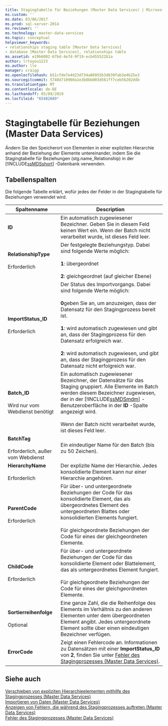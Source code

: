 ```yaml
---
title: Stagingtabelle für Beziehungen (Master Data Services) | Microsoft-Dokumentation
ms.custom: ''
ms.date: 03/06/2017
ms.prod: sql-server-2014
ms.reviewer: ''
ms.technology: master-data-services
ms.topic: conceptual
helpviewer_keywords:
- relationships staging table [Master Data Services]
- database [Master Data Services], relationships table
ms.assetid: e19b6002-67bd-4e7d-9f19-ecb455522b1a
author: lrtoyou1223
ms.author: lle
manager: craigg
ms.openlocfilehash: b51cfde7e4d23d734a86955b3d639fab3e4625e3
ms.sourcegitcommit: 5748d710960a1e3b8bb003d561ff7ceb56202ddb
ms.translationtype: MT
ms.contentlocale: de-DE
ms.lasthandoff: 05/09/2019
ms.locfileid: "65482689"
---
```

# <a name="relationship-staging-table-master-data-services"></a>Stagingtabelle für Beziehungen (Master Data Services)
  Ändern Sie den Speicherort von Elementen in einer expliziten Hierarchie anhand der Beziehung der Elemente untereinander, indem Sie die Stagingtabelle für Beziehungen (stg.name_Relationship) in der [!INCLUDE[ssMDSshort](../includes/ssmdsshort-md.md)] -Datenbank verwenden.  
  
##  <a name="TableColumns"></a> Tabellenspalten  
 Die folgende Tabelle erklärt, wofür jedes der Felder in der Stagingtabelle für Beziehungen verwendet wird.  
  
|Spaltenname|Description|  
|-----------------|-----------------|  
|**ID**|Ein automatisch zugewiesener Bezeichner. Geben Sie in diesem Feld keinen Wert ein. Wenn der Batch nicht verarbeitet wurde, ist dieses Feld leer.|  
|**RelationshipType**<br /><br /> Erforderlich|Der festgelegte Beziehungstyp. Dabei sind folgende Werte möglich:<br /><br /> **1**: übergeordnet<br /><br /> **2**: gleichgeordnet (auf gleicher Ebene)|  
|**ImportStatus_ID**<br /><br /> Erforderlich|Der Status des Importvorgangs. Dabei sind folgende Werte möglich:<br /><br /> **0**geben Sie an, um anzuzeigen, dass der Datensatz für den Stagingprozess bereit ist.<br /><br /> **1**: wird automatisch zugewiesen und gibt an, dass der Stagingprozess für den Datensatz erfolgreich war.<br /><br /> **2**: wird automatisch zugewiesen, und gibt an, dass der Stagingprozess für den Datensatz nicht erfolgreich war.|  
|**Batch_ID**<br /><br /> Wird nur vom Webdienst benötigt|Ein automatisch zugewiesener Bezeichner, der Datensätze für das Staging gruppiert. Alle Elemente im Batch werden diesem Bezeichner zugewiesen, der in der [!INCLUDE[ssMDSmdm](../includes/ssmdsmdm-md.md)] -Benutzeroberfläche in der **ID** -Spalte angezeigt wird.<br /><br /> Wenn der Batch nicht verarbeitet wurde, ist dieses Feld leer.|  
|**BatchTag**<br /><br /> Erforderlich, außer vom Webdienst|Ein eindeutiger Name für den Batch (bis zu 50 Zeichen).|  
|**HierarchyName**<br /><br /> Erforderlich|Der explizite Name der Hierarchie. Jedes konsolidierte Element kann nur einer Hierarchie angehören.|  
|**ParentCode**<br /><br /> Erforderlich|Für über- und untergeordnete Beziehungen der Code für das konsolidierte Element, das als übergeordnetes Element des untergeordneten Blattes oder konsolidierten Elements fungiert.<br /><br /> Für gleichgeordnete Beziehungen der Code für eines der gleichgeordneten Elemente.|  
|**ChildCode**<br /><br /> Erforderlich|Für über- und untergeordnete Beziehungen der Code für das konsolidierte Element oder Blattelement, das als untergeordnetes Element fungiert.<br /><br /> Für gleichgeordnete Beziehungen der Code für eines der gleichgeordneten Elemente.|  
|**Sortierreihenfolge**<br /><br /> Optional|Eine ganze Zahl, die die Reihenfolge des Elements im Verhältnis zu den anderen Elementen unter dem übergeordneten Element angibt. Jedes untergeordnete Element sollte über einen eindeutigen Bezeichner verfügen.|  
|**ErrorCode**|Zeigt einen Fehlercode an. Informationen zu Datensätzen mit einer **ImportStatus_ID** von **2**, finden Sie unter [Fehler des Stagingprozesses &#40;Master Data Services&#41;](staging-process-errors-master-data-services.md).|  
  
## <a name="see-also"></a>Siehe auch  
 [Verschieben von expliziten Hierarchieelementen mithilfe des Stagingprozesses &#40;Master Data Services&#41;](/sql/2014/master-data-services/add-update-and-delete-data-master-data-services)   
 [Importieren von Daten &#40;Master Data Services&#41;](overview-importing-data-from-tables-master-data-services.md)   
 [Anzeigen von Fehlern, die während des Stagingprozesses auftreten &#40;Master Data Services&#41;](view-errors-that-occur-during-staging-master-data-services.md)   
 [Fehler des Stagingprozesses &#40;Master Data Services&#41;](staging-process-errors-master-data-services.md)  
  
  
